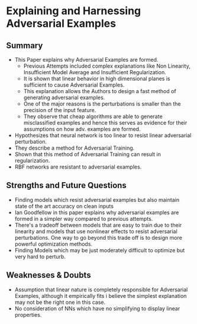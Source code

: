 # Explaining and Harnessing Adversarial Examples

## Summary 

- This Paper explains why Adversarial Examples are formed.
  - Previous Attempts included complex explanations like Non Linearity, Insufficient Model Average and Insufficient Regularization.
  - It is shown that linear behavior in high dimensional planes is sufficient to cause Adversarial Examples.
  - This explanation allows the Authors to design a fast method of generating adversarial examples.
  - One of the major reasons is the perturbations is smaller than the precision of the input feature.
  - They observe that cheap algorithms are able to generate misclassified examples and hence this serves as evidence for their 
  assumptions on how adv. examples are formed.
- Hypothesizes that neural network is too linear to resist linear adversarial perturbation.
- They describe a method for Adversarial Training.
- Shown that this method of Adversarial Training can result in regularization. 
- RBF networks are resistant to adversarial examples.
   
## Strengths and Future Questions 
- Finding models which resist adversarial examples but also maintain state of the art accuracy on clean inputs
- Ian Goodfellow in this paper explains why adversarial examples are formed in a simpler way compared to previous attempts.
- There's a tradeoff between models that are easy to train due to their linearity and models that use nonlinear effects to resist adversarial 
perturbations. One way to go beyond this trade off is to design more powerful optimization methods.
- Finding Models which may be just moderately difficult to optimize but very hard to perturb.

## Weaknesses & Doubts
- Assumption that linear nature is completely responsible for Adversarial Examples, although it empirically fits i believe the simplest 
explanation may not be the right one in this case.
- No consideration of NNs which have no simplifying to display linear properties.
